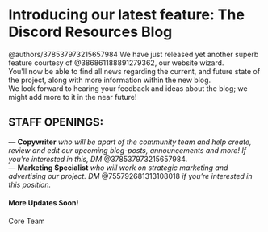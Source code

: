
# Introducing our latest feature: The Discord Resources Blog
@authors/378537973215657984
We have just released yet another superb feature courtesy of @386861188891279362, our website wizard.  <br/>
You'll now be able to find all news regarding the current, and future state of the project, along with more information within the new blog.  <br/>
We look forward to hearing your feedback and ideas about the blog; we might add more to it in the near future! <br/>

## STAFF OPENINGS:
 —  **Copywriter** *who will be apart of the community team and help create, review and edit our upcoming blog-posts, announcements and more! If you're interested in this, DM* @378537973215657984.  <br/>
 —  **Marketing Specialist** *who will work on strategic marketing and advertising our project. DM* @755792681313108018 *if you’re interested in this position.*

#### More Updates Soon!
Core Team
